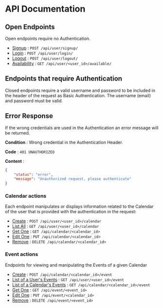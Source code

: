 # API Documentation

## Open Endpoints

Open endpoints require no Authentication.

* [Signup](docs/signup.md) : `POST /api/user/signup/`
* [Login](docs/login.md) : `POST /api/user/login/`
* [Logout](docs/logout.md) : `POST /api/user/logout/`
* [Availability](docs/available.md) : `GET /api/user/<user_id>/available/`

## Endpoints that require Authentication

Closed endpoints require a valid username and password to be included in the header of the request as Basic Authentication. The username (email) and password must be valid. 

## Error Response
If the wrong credentials are used in the Authentication an error message will be returned.

**Condition** : Wrong credential in the Authentication Header.

**Code** : `401 UNAUTHORIZED`

**Content** :

```json
{
    "status": "error",
    "message": "Unauthorized request, please authenticate"
}
```

### Calendar actions

Each endpoint manipulates or displays information related to the Calendar of the user that is provided with the authentication in the request:

* [Create](docs/calendar/add.md) : `POST /api/user/<user_id>/calendar`
* [List All](docs/calendar/get_all.md) : `GET /api/user/<user_id>/calendar`
* [Get One](docs/calendar/get_one.md) : `GET /api/calendar/<calendar_id>`
* [Edit One](docs/calendar/put_one.md) : `PUT /api/calendar/<calendar_id>`
* [Remove](docs/calendar/delete.md) : `DELETE /api/calendar/<calendar_id>`

### Event actions

Endpoints for viewing and manipulating the Events of a given Calendar

* [Create](docs/event/add.md) : `POST /api/calendar/<calendar_id>/event`
* [List of a User's Events](docs/event/get_all_from_user.md) : `GET /api/user/<user_id>/event`
* [List of a Calendar's Events](docs/event/get_all_from_calendar.md) : `GET /api/calendar/<calendar_id>/event`
* [Get One](docs/event/get_one.md) : `GET /api/event/<event_id>` 
* [Edit One](docs/event/put_one.md) : `PUT /api/event/<calendar_id>`
* [Remove](docs/event/delete.md) : `DELETE /api/event/<event_id>`